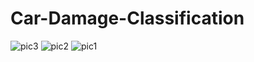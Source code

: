 # Car-Damage-Classification

![pic3](https://github.com/amaanmithani/CarDamageClassification/assets/101476296/17011967-b3f1-411b-b683-7d93d981a089)
![pic2](https://github.com/amaanmithani/CarDamageClassification/assets/101476296/12037ecf-01f5-4ba7-a431-5d1971356d90)
![pic1](https://github.com/amaanmithani/CarDamageClassification/assets/101476296/960bcf08-8e7f-46ae-96cb-2af83d3f14f4)
